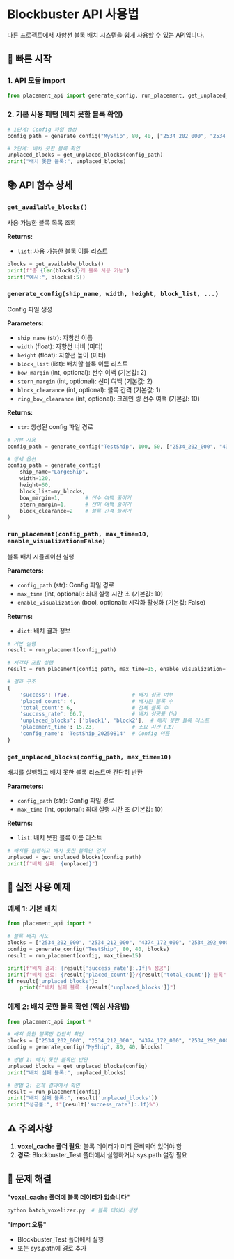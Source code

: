 # Blockbuster API 사용법

다른 프로젝트에서 자항선 블록 배치 시스템을 쉽게 사용할 수 있는 API입니다.

## 🚀 빠른 시작

### 1. API 모듈 import
```python
from placement_api import generate_config, run_placement, get_unplaced_blocks, get_available_blocks
```

### 2. 기본 사용 패턴 (배치 못한 블록 확인)
```python
# 1단계: Config 파일 생성
config_path = generate_config("MyShip", 80, 40, ["2534_202_000", "2534_212_000"])

# 2단계: 배치 못한 블록 확인
unplaced_blocks = get_unplaced_blocks(config_path)
print("배치 못한 블록:", unplaced_blocks)
```

## 📚 API 함수 상세

### `get_available_blocks()`
사용 가능한 블록 목록 조회

**Returns:**
- `list`: 사용 가능한 블록 이름 리스트

```python
blocks = get_available_blocks()
print(f"총 {len(blocks)}개 블록 사용 가능")
print("예시:", blocks[:5])
```

### `generate_config(ship_name, width, height, block_list, ...)`
Config 파일 생성

**Parameters:**
- `ship_name` (str): 자항선 이름
- `width` (float): 자항선 너비 (미터)
- `height` (float): 자항선 높이 (미터)
- `block_list` (list): 배치할 블록 이름 리스트
- `bow_margin` (int, optional): 선수 여백 (기본값: 2)
- `stern_margin` (int, optional): 선미 여백 (기본값: 2)
- `block_clearance` (int, optional): 블록 간격 (기본값: 1)
- `ring_bow_clearance` (int, optional): 크레인 링 선수 여백 (기본값: 10)

**Returns:**
- `str`: 생성된 config 파일 경로

```python
# 기본 사용
config_path = generate_config("TestShip", 100, 50, ["2534_202_000", "4374_172_000"])

# 상세 옵션
config_path = generate_config(
    ship_name="LargeShip",
    width=120,
    height=60,
    block_list=my_blocks,
    bow_margin=1,        # 선수 여백 줄이기
    stern_margin=1,      # 선미 여백 줄이기
    block_clearance=2    # 블록 간격 늘리기
)
```

### `run_placement(config_path, max_time=10, enable_visualization=False)`
블록 배치 시뮬레이션 실행

**Parameters:**
- `config_path` (str): Config 파일 경로
- `max_time` (int, optional): 최대 실행 시간 초 (기본값: 10)
- `enable_visualization` (bool, optional): 시각화 활성화 (기본값: False)

**Returns:**
- `dict`: 배치 결과 정보

```python
# 기본 실행
result = run_placement(config_path)

# 시각화 포함 실행  
result = run_placement(config_path, max_time=15, enable_visualization=True)

# 결과 구조
{
    'success': True,                    # 배치 성공 여부
    'placed_count': 4,                  # 배치된 블록 수
    'total_count': 6,                   # 전체 블록 수
    'success_rate': 66.7,               # 배치 성공률 (%)
    'unplaced_blocks': ['block1', 'block2'],  # 배치 못한 블록 리스트
    'placement_time': 15.23,            # 소요 시간 (초)
    'config_name': 'TestShip_20250814'  # Config 이름
}
```

### `get_unplaced_blocks(config_path, max_time=10)`
배치를 실행하고 배치 못한 블록 리스트만 간단히 반환

**Parameters:**
- `config_path` (str): Config 파일 경로  
- `max_time` (int, optional): 최대 실행 시간 초 (기본값: 10)

**Returns:**
- `list`: 배치 못한 블록 이름 리스트

```python
# 배치를 실행하고 배치 못한 블록만 얻기
unplaced = get_unplaced_blocks(config_path)
print(f"배치 실패: {unplaced}")
```

## 🔄 실전 사용 예제

### 예제 1: 기본 배치
```python
from placement_api import *

# 블록 배치 시도
blocks = ["2534_202_000", "2534_212_000", "4374_172_000", "2534_292_000"]
config = generate_config("TestShip", 80, 40, blocks)
result = run_placement(config, max_time=15)

print(f"배치 결과: {result['success_rate']:.1f}% 성공")
print(f"배치 완료: {result['placed_count']}/{result['total_count']} 블록")
if result['unplaced_blocks']:
    print(f"배치 실패 블록: {result['unplaced_blocks']}")
```

### 예제 2: 배치 못한 블록 확인 (핵심 사용법)
```python
from placement_api import *

# 배치 못한 블록만 간단히 확인
blocks = ["2534_202_000", "2534_212_000", "4374_172_000", "2534_292_000"]
config = generate_config("MyShip", 80, 40, blocks)

# 방법 1: 배치 못한 블록만 반환
unplaced_blocks = get_unplaced_blocks(config)
print("배치 실패 블록:", unplaced_blocks)

# 방법 2: 전체 결과에서 확인
result = run_placement(config)
print("배치 실패 블록:", result['unplaced_blocks'])
print("성공률:", f"{result['success_rate']:.1f}%")
```


## ⚠️ 주의사항

1. **voxel_cache 폴더 필요**: 블록 데이터가 미리 준비되어 있어야 함
2. **경로**: Blockbuster_Test 폴더에서 실행하거나 sys.path 설정 필요

## 🔧 문제 해결

**"voxel_cache 폴더에 블록 데이터가 없습니다"**
```bash
python batch_voxelizer.py  # 블록 데이터 생성
```

**"import 오류"**
- Blockbuster_Test 폴더에서 실행
- 또는 sys.path에 경로 추가

